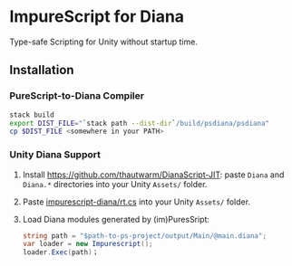 # ImpureScript for Diana

Type-safe Scripting for Unity without startup time.

## Installation


### PureScript-to-Diana Compiler

```bash
stack build
export DIST_FILE="`stack path --dist-dir`/build/psdiana/psdiana"
cp $DIST_FILE <somewhere in your PATH>
```

### Unity Diana Support


1. Install https://github.com/thautwarm/DianaScript-JIT:  paste `Diana` and `Diana.*` directories into your Unity `Assets/` folder.

2. Paste [impurescript-diana/rt.cs](https://github.com/thautwarm/impurescript-diana/tree/main/impurescript-diana) into your Unity `Assets/` folder.

3. Load Diana modules generated by (im)PuresSript:

    ```c#
    string path = "$path-to-ps-project/output/Main/@main.diana";
    var loader = new Impurescript();
    loader.Exec(path)；
    ```

